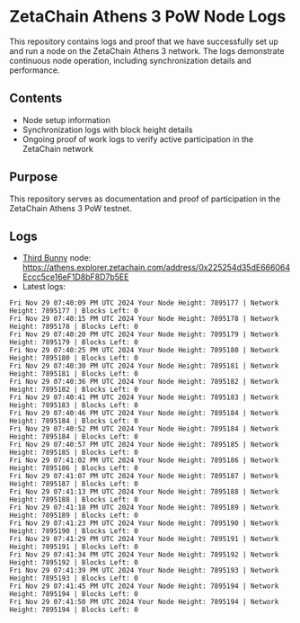 # ZetaChain Athens 3 PoW Node Logs
This repository contains logs and proof that we have successfully set up and run a node on the ZetaChain Athens 3 network. The logs demonstrate continuous node operation, including synchronization details and performance.

## Contents
- Node setup information
- Synchronization logs with block height details
- Ongoing proof of work logs to verify active participation in the ZetaChain network

## Purpose
This repository serves as documentation and proof of participation in the ZetaChain Athens 3 PoW testnet.

## Logs

- [Third Bunny](https://thirdbunny.xyz/) node: https://athens.explorer.zetachain.com/address/0x225254d35dE666064Eccc5ce16eF1D8bF8D7b5EE
- Latest logs:
```
Fri Nov 29 07:40:09 PM UTC 2024 Your Node Height: 7895177 | Network Height: 7895177 | Blocks Left: 0
Fri Nov 29 07:40:15 PM UTC 2024 Your Node Height: 7895178 | Network Height: 7895178 | Blocks Left: 0
Fri Nov 29 07:40:20 PM UTC 2024 Your Node Height: 7895179 | Network Height: 7895179 | Blocks Left: 0
Fri Nov 29 07:40:25 PM UTC 2024 Your Node Height: 7895180 | Network Height: 7895180 | Blocks Left: 0
Fri Nov 29 07:40:30 PM UTC 2024 Your Node Height: 7895181 | Network Height: 7895181 | Blocks Left: 0
Fri Nov 29 07:40:36 PM UTC 2024 Your Node Height: 7895182 | Network Height: 7895182 | Blocks Left: 0
Fri Nov 29 07:40:41 PM UTC 2024 Your Node Height: 7895183 | Network Height: 7895183 | Blocks Left: 0
Fri Nov 29 07:40:46 PM UTC 2024 Your Node Height: 7895184 | Network Height: 7895184 | Blocks Left: 0
Fri Nov 29 07:40:52 PM UTC 2024 Your Node Height: 7895184 | Network Height: 7895184 | Blocks Left: 0
Fri Nov 29 07:40:57 PM UTC 2024 Your Node Height: 7895185 | Network Height: 7895185 | Blocks Left: 0
Fri Nov 29 07:41:02 PM UTC 2024 Your Node Height: 7895186 | Network Height: 7895186 | Blocks Left: 0
Fri Nov 29 07:41:07 PM UTC 2024 Your Node Height: 7895187 | Network Height: 7895187 | Blocks Left: 0
Fri Nov 29 07:41:13 PM UTC 2024 Your Node Height: 7895188 | Network Height: 7895188 | Blocks Left: 0
Fri Nov 29 07:41:18 PM UTC 2024 Your Node Height: 7895189 | Network Height: 7895189 | Blocks Left: 0
Fri Nov 29 07:41:23 PM UTC 2024 Your Node Height: 7895190 | Network Height: 7895190 | Blocks Left: 0
Fri Nov 29 07:41:29 PM UTC 2024 Your Node Height: 7895191 | Network Height: 7895191 | Blocks Left: 0
Fri Nov 29 07:41:34 PM UTC 2024 Your Node Height: 7895192 | Network Height: 7895192 | Blocks Left: 0
Fri Nov 29 07:41:39 PM UTC 2024 Your Node Height: 7895193 | Network Height: 7895193 | Blocks Left: 0
Fri Nov 29 07:41:45 PM UTC 2024 Your Node Height: 7895194 | Network Height: 7895194 | Blocks Left: 0
Fri Nov 29 07:41:50 PM UTC 2024 Your Node Height: 7895194 | Network Height: 7895194 | Blocks Left: 0
```
